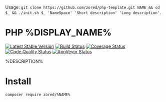 Usage: `git clone https://github.com/zored/php-template.git NAME && cd $_ && ./init.sh $_ 'NameSpace' 'Short description' 'Long description'`.
# PHP %DISPLAY_NAME%

[![Latest Stable Version](https://poser.pugx.org/zored/%NAME%/version.png)](https://packagist.org/packages/zored/%NAME%)
[![Build Status](https://travis-ci.org/zored/%%NAME.svg?branch=master)](https://travis-ci.org/zored/%NAME%)
[![Coverage Status](https://coveralls.io/repos/github/zored/%NAME%/badge.svg?branch=master)](https://coveralls.io/github/zored/%NAME%?branch=master)
[![Code Quality Status](https://scrutinizer-ci.com/g/zored/%NAME%/badges/quality-score.png?b=master)](https://scrutinizer-ci.com/g/zored/%NAME%/?branch=master)
[![AppVeyor Status](https://ci.appveyor.com/api/projects/status/ewh9cu52r2e5sukd?svg=true
)](https://ci.appveyor.com/project/zored/%NAME%)

%DESCRIPTION%

# Install
```bash
composer require zored/%NAME%
```
